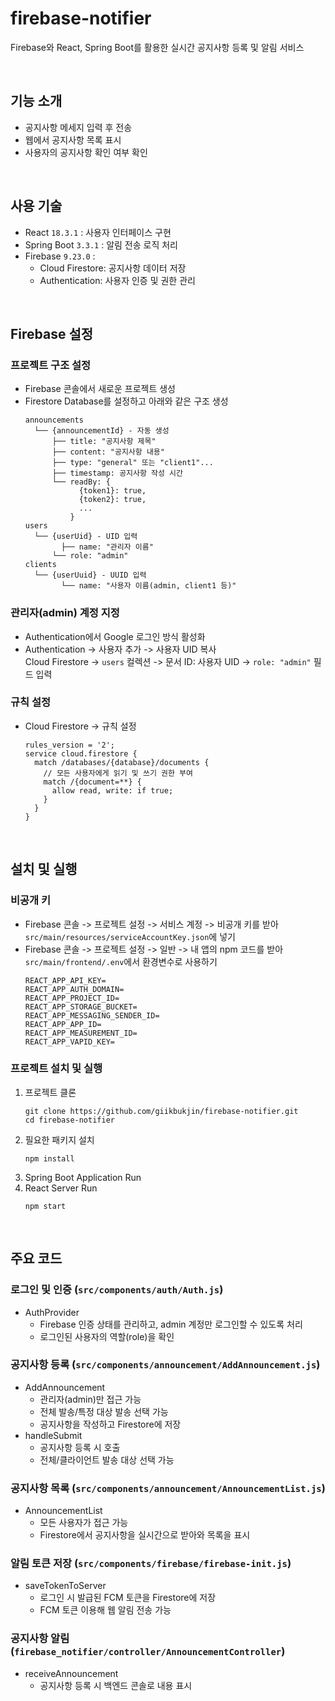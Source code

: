 # firebase-notifier
Firebase와 React, Spring Boot를 활용한 실시간 공지사항 등록 및 알림 서비스

<br>

## 기능 소개
- 공지사항 메세지 입력 후 전송
- 웹에서 공지사항 목록 표시
- 사용자의 공지사항 확인 여부 확인

<br>

## 사용 기술
- React `18.3.1` : 사용자 인터페이스 구현
- Spring Boot `3.3.1` : 알림 전송 로직 처리
- Firebase `9.23.0` :
  - Cloud Firestore: 공지사항 데이터 저장
  - Authentication: 사용자 인증 및 권한 관리
  
<br>
 
## Firebase 설정
### 프로젝트 구조 설정
- Firebase 콘솔에서 새로운 프로젝트 생성
- Firestore Database를 설정하고 아래와 같은 구조 생성
  ```
  announcements
    └── {announcementId} - 자동 생성
        ├── title: "공지사항 제목"
        ├── content: "공지사항 내용"
        ├── type: "general" 또는 "client1"...
        ├── timestamp: 공지사항 작성 시간
        └── readBy: {
              {token1}: true,
              {token2}: true,
              ...
            }
  users
    └── {userUid} - UID 입력
  		  ├── name: "관리자 이름"
        └── role: "admin"
  clients
    └── {userUuid} - UUID 입력
  		  └── name: "사용자 이름(admin, client1 등)"
  ```
  
### 관리자(admin) 계정 지정
- Authentication에서 Google 로그인 방식 활성화
- Authentication -> 사용자 추가 -> 사용자 UID 복사 <br>
  Cloud Firestore -> `users` 컬렉션 -> 문서 ID: 사용자 UID -> `role: "admin"` 필드 입력
  
### 규칙 설정
- Cloud Firestore -> 규칙 설정
  ```
  rules_version = '2';
  service cloud.firestore {
    match /databases/{database}/documents {
      // 모든 사용자에게 읽기 및 쓰기 권한 부여
      match /{document=**} {
        allow read, write: if true;
      }
    }
  }
  ```

<br>

## 설치 및 실행
### 비공개 키
- Firebase 콘솔 -> 프로젝트 설정 -> 서비스 계정 -> 비공개 키를 받아 
  `src/main/resources/serviceAccountKey.json`에 넣기
- Firebase 콘솔 -> 프로젝트 설정 -> 일반 -> 내 앱의 npm 코드를 받아 `src/main/frontend/.env`에서 환경변수로 사용하기
  ```
  REACT_APP_API_KEY=
  REACT_APP_AUTH_DOMAIN=
  REACT_APP_PROJECT_ID=
  REACT_APP_STORAGE_BUCKET=
  REACT_APP_MESSAGING_SENDER_ID=
  REACT_APP_APP_ID=
  REACT_APP_MEASUREMENT_ID=
  REACT_APP_VAPID_KEY=
  ```

### 프로젝트 설치 및 실행
1. 프로젝트 클론
   ```
   git clone https://github.com/giikbukjin/firebase-notifier.git
   cd firebase-notifier
   ```
2. 필요한 패키지 설치
   ```
   npm install
   ```
4. Spring Boot Application Run
5. React Server Run
   ```
   npm start
   ```
   
<br>

## 주요 코드
### 로그인 및 인증 (`src/components/auth/Auth.js`)
- AuthProvider 
  - Firebase 인증 상태를 관리하고, admin 계정만 로그인할 수 있도록 처리
  - 로그인된 사용자의 역할(role)을 확인
  
### 공지사항 등록 (`src/components/announcement/AddAnnouncement.js`)
- AddAnnouncement 
  - 관리자(admin)만 접근 가능
  - 전체 발송/특정 대상 발송 선택 가능
  - 공지사항을 작성하고 Firestore에 저장
- handleSubmit
  - 공지사항 등록 시 호출
  - 전체/클라이언트 발송 대상 선택 가능
  
### 공지사항 목록 (`src/components/announcement/AnnouncementList.js`)
- AnnouncementList 
  - 모든 사용자가 접근 가능
  - Firestore에서 공지사항을 실시간으로 받아와 목록을 표시
  
### 알림 토큰 저장 (`src/components/firebase/firebase-init.js`)
- saveTokenToServer 
  - 로그인 시 발급된 FCM 토큰을 Firestore에 저장
  - FCM 토큰 이용해 웹 알림 전송 가능
  
### 공지사항 알림 (`firebase_notifier/controller/AnnouncementController`)
- receiveAnnouncement
  - 공지사항 등록 시 백엔드 콘솔로 내용 표시
